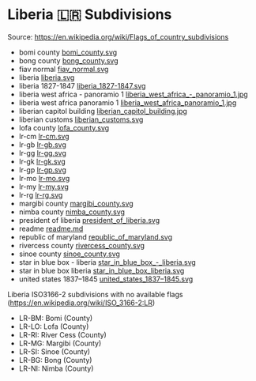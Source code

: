 # Liberia 🇱🇷 Subdivisions

Source: https://en.wikipedia.org/wiki/Flags_of_country_subdivisions

* bomi county [bomi_county.svg](https://github.com/amckenna41/iso3166-flag-icons/blob/main/iso3166-2-icons/LR/bomi_county.svg)
* bong county [bong_county.svg](https://github.com/amckenna41/iso3166-flag-icons/blob/main/iso3166-2-icons/LR/bong_county.svg)
* fiav normal [fiav_normal.svg](https://github.com/amckenna41/iso3166-flag-icons/blob/main/iso3166-2-icons/LR/fiav_normal.svg)
* liberia [liberia.svg](https://github.com/amckenna41/iso3166-flag-icons/blob/main/iso3166-2-icons/LR/liberia.svg)
* liberia 1827-1847 [liberia_1827-1847.svg](https://github.com/amckenna41/iso3166-flag-icons/blob/main/iso3166-2-icons/LR/liberia_1827-1847.svg)
* liberia west africa - panoramio 1 [liberia_west_africa_-_panoramio_1.jpg](https://github.com/amckenna41/iso3166-flag-icons/blob/main/iso3166-2-icons/LR/liberia_west_africa_-_panoramio_1.jpg)
* liberia west africa panoramio 1 [liberia_west_africa_panoramio_1.jpg](https://github.com/amckenna41/iso3166-flag-icons/blob/main/iso3166-2-icons/LR/liberia_west_africa_panoramio_1.jpg)
* liberian capitol building [liberian_capitol_building.jpg](https://github.com/amckenna41/iso3166-flag-icons/blob/main/iso3166-2-icons/LR/liberian_capitol_building.jpg)
* liberian customs [liberian_customs.svg](https://github.com/amckenna41/iso3166-flag-icons/blob/main/iso3166-2-icons/LR/liberian_customs.svg)
* lofa county [lofa_county.svg](https://github.com/amckenna41/iso3166-flag-icons/blob/main/iso3166-2-icons/LR/lofa_county.svg)
* lr-cm [lr-cm.svg](https://github.com/amckenna41/iso3166-flag-icons/blob/main/iso3166-2-icons/LR/lr-cm.svg)
* lr-gb [lr-gb.svg](https://github.com/amckenna41/iso3166-flag-icons/blob/main/iso3166-2-icons/LR/lr-gb.svg)
* lr-gg [lr-gg.svg](https://github.com/amckenna41/iso3166-flag-icons/blob/main/iso3166-2-icons/LR/lr-gg.svg)
* lr-gk [lr-gk.svg](https://github.com/amckenna41/iso3166-flag-icons/blob/main/iso3166-2-icons/LR/lr-gk.svg)
* lr-gp [lr-gp.svg](https://github.com/amckenna41/iso3166-flag-icons/blob/main/iso3166-2-icons/LR/lr-gp.svg)
* lr-mo [lr-mo.svg](https://github.com/amckenna41/iso3166-flag-icons/blob/main/iso3166-2-icons/LR/lr-mo.svg)
* lr-my [lr-my.svg](https://github.com/amckenna41/iso3166-flag-icons/blob/main/iso3166-2-icons/LR/lr-my.svg)
* lr-rg [lr-rg.svg](https://github.com/amckenna41/iso3166-flag-icons/blob/main/iso3166-2-icons/LR/lr-rg.svg)
* margibi county [margibi_county.svg](https://github.com/amckenna41/iso3166-flag-icons/blob/main/iso3166-2-icons/LR/margibi_county.svg)
* nimba county [nimba_county.svg](https://github.com/amckenna41/iso3166-flag-icons/blob/main/iso3166-2-icons/LR/nimba_county.svg)
* president of liberia [president_of_liberia.svg](https://github.com/amckenna41/iso3166-flag-icons/blob/main/iso3166-2-icons/LR/president_of_liberia.svg)
* readme [readme.md](https://github.com/amckenna41/iso3166-flag-icons/blob/main/iso3166-2-icons/LR/readme.md)
* republic of maryland [republic_of_maryland.svg](https://github.com/amckenna41/iso3166-flag-icons/blob/main/iso3166-2-icons/LR/republic_of_maryland.svg)
* rivercess county [rivercess_county.svg](https://github.com/amckenna41/iso3166-flag-icons/blob/main/iso3166-2-icons/LR/rivercess_county.svg)
* sinoe county [sinoe_county.svg](https://github.com/amckenna41/iso3166-flag-icons/blob/main/iso3166-2-icons/LR/sinoe_county.svg)
* star in blue box - liberia [star_in_blue_box_-_liberia.svg](https://github.com/amckenna41/iso3166-flag-icons/blob/main/iso3166-2-icons/LR/star_in_blue_box_-_liberia.svg)
* star in blue box liberia [star_in_blue_box_liberia.svg](https://github.com/amckenna41/iso3166-flag-icons/blob/main/iso3166-2-icons/LR/star_in_blue_box_liberia.svg)
* united states 1837–1845 [united_states_1837–1845.svg](https://github.com/amckenna41/iso3166-flag-icons/blob/main/iso3166-2-icons/LR/united_states_1837–1845.svg)

Liberia ISO3166-2 subdivisions with no available flags (https://en.wikipedia.org/wiki/ISO_3166-2:LR)

* LR-BM: Bomi (County)
* LR-LO: Lofa (County)
* LR-RI: River Cess (County)
* LR-MG: Margibi (County)
* LR-SI: Sinoe (County)
* LR-BG: Bong (County)
* LR-NI: Nimba (County)